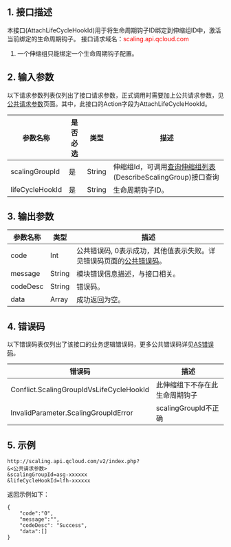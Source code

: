 ## 1. 接口描述
本接口(AttachLifeCycleHookId)用于将生命周期钩子ID绑定到伸缩组ID中，激活当前绑定的生命周期钩子。
接口请求域名：<font style="color:red">scaling.api.qcloud.com</font>

1) 一个伸缩组只能绑定一个生命周期钩子配置。


## 2. 输入参数
以下请求参数列表仅列出了接口请求参数，正式调用时需要加上公共请求参数，见<a href="/doc/api/372/4153" title="公共请求参数">公共请求参数</a>页面。其中，此接口的Action字段为AttachLifeCycleHookId。

| 参数名称 | 是否必选  | 类型 | 描述 | 
|---------|---------|---------|---------|
| scalingGroupId | 是 | String | 伸缩组Id，可调用<a href="/doc/api/372/查询伸缩组列表" title="查询伸缩组列表">查询伸缩组列表</a>(DescribeScalingGroup)接口查询|
| lifeCycleHookId | 是 | String | 生命周期钩子ID。| 




## 3. 输出参数
| 参数名称 | 类型 | 描述 |
|---------|---------|---------|
| code | Int | 公共错误码, 0表示成功，其他值表示失败。详见错误码页面的<a href="/document/api/377/4173" title="公共错误码">公共错误码</a>。|
| message | String | 模块错误信息描述，与接口相关。|
| codeDesc | String | 错误码。|
| data | Array | 成功返回为空。|

## 4. 错误码
以下错误码表仅列出了该接口的业务逻辑错误码，更多公共错误码详见[AS错误码](/doc/api/372/4173)。

|错误码|描述|
|----|------|
|Conflict.ScalingGroupIdVsLifeCycleHookId|此伸缩组下不存在此生命周期钩子|
|InvalidParameter.ScalingGroupIdError|scalingGroupId不正确|

## 5. 示例

```
http://scaling.api.qcloud.com/v2/index.php?
&<公共请求参数>
&scalingGroupId=asg-xxxxxx
&lifeCycleHookId=lfh-xxxxxx
```
返回示例如下：
```
{
    "code":"0",
    "message":"",
    "codeDesc": "Success",
    "data":[]
}
```

